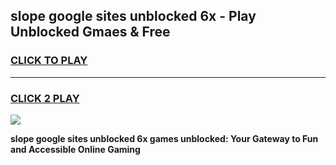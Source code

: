 
## slope google sites unblocked 6x - Play Unblocked Gmaes & Free
<h3>
<a href="https://news.freeplayer.one?title=slope_google_sites_unblocked_6x&ref=16F">CLICK TO PLAY</a></h3>
<hr>

<h3>
<a href="https://news.freeplayer.one?title=slope_google_sites_unblocked_6x&ref=16F">CLICK 2 PLAY</a>
  
</h3>

<a href="https://news.freeplayer.one?title=slope_google_sites_unblocked_6x&ref=16F/"><img src="https://clearcache.store/games.png"></a>


**slope google sites unblocked 6x games unblocked: Your Gateway to Fun and Accessible Online Gaming**
